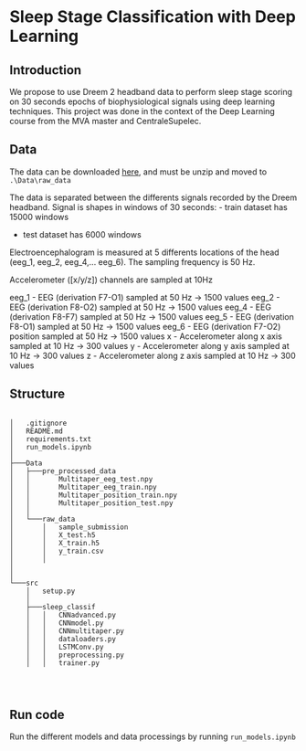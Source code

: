 # Sleep Stage Classification with Deep Learning

## Introduction

We propose to use Dreem 2 headband data to perform sleep stage scoring on 30 seconds epochs of biophysiological signals using deep learning techniques.
This project was done in the context of the Deep Learning course from the MVA master and CentraleSupelec.  


## Data

The data can be downloaded [here](https://www.kaggle.com/c/dreem-3-sleep-staging-challenge-2021/data), and must be unzip and moved to `.\Data\raw_data`

The data is separated between the differents signals recorded by the Dreem headband. Signal is shapes in windows of 30 seconds: - train dataset has 15000 windows
- test dataset has 6000 windows

Electroencephalogram is measured at 5 differents locations of the head (eeg_1, eeg_2, eeg_4,... eeg_6). The sampling frequency is 50 Hz.

Accelerometer ([x/y/z]) channels are sampled at 10Hz

eeg_1 - EEG (derivation F7-O1) sampled at 50 Hz -> 1500 values
eeg_2 - EEG (derivation F8-O2) sampled at 50 Hz -> 1500 values
eeg_4 - EEG (derivation F8-F7) sampled at 50 Hz -> 1500 values
eeg_5 - EEG (derivation F8-O1) sampled at 50 Hz -> 1500 values
eeg_6 - EEG (derivation F7-O2) position sampled at 50 Hz -> 1500 values
x - Accelerometer along x axis sampled at 10 Hz -> 300 values
y - Accelerometer along y axis sampled at 10 Hz -> 300 values
z - Accelerometer along z axis sampled at 10 Hz -> 300 values


## Structure

```

│   .gitignore
│   README.md
│   requirements.txt
│   run_models.ipynb
│   
├───Data
│   ├───pre_processed_data
│   │       Multitaper_eeg_test.npy
│   │       Multitaper_eeg_train.npy
│   │       Multitaper_position_train.npy
│   │       Multitaper_position_test.npy
│   │   
│   └───raw_data
│       │   sample_submission
│       │   X_test.h5
│       │   X_train.h5
│       │   y_train.csv
│       │   
│   
│   
└───src
    │   setup.py
    │   
    ├───sleep_classif
    │   │   CNNadvanced.py
    │   │   CNNmodel.py
    │   │   CNNmultitaper.py
    │   │   dataloaders.py
    │   │   LSTMConv.py
    │   │   preprocessing.py
    │   │   trainer.py
    

   
```

## Run code

Run the different models and data processings by running `run_models.ipynb`
